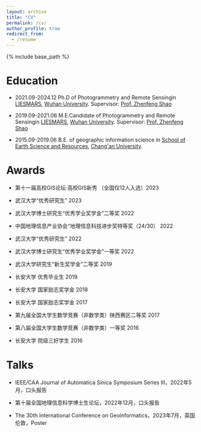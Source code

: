 ```yaml
---
layout: archive
title: "CV"
permalink: /cv/
author_profile: true
redirect_from:
  - /resume
---
```


{% include base_path %}

Education
======


* 2021.09-2024.12                Ph.D of Photogrammetry and Remote Sensingin [LIESMARS](https://liesmars.whu.edu.cn/), [Wuhan University](https://www.whu.edu.cn/).    Supervisor: [Prof. Zhenfeng Shao](http://www.lmars.whu.edu.cn/prof_web/shaozhenfeng/index.html) 

* 2019.09-2021.06        M.E.Candidate of Photogrammetry and Remote Sensingin [LIESMARS](https://liesmars.whu.edu.cn/), [Wuhan University](https://www.whu.edu.cn/).    Supervisor: [Prof. Zhenfeng Shao](http://www.lmars.whu.edu.cn/prof_web/shaozhenfeng/index.html) 

* 2015.09-2019.06         B.E. of geographic information science in [School of Earth Science and Resources](https://zyonline.chd.edu.cn/), [Chang'an University](https://www.chd.edu.cn/).  


Awards
======
* 第十一届高校GIS论坛·高校GIS新秀 （全国仅12人入选）2023

* 武汉大学“优秀研究生” 2023

* 武汉大学博士研究生“优秀学业奖学金”二等奖  2022

* 中国地理信息产业协会“地理信息科技进步奖特等奖（24/30） 2022

* 武汉大学“优秀研究生” 2022

* 武汉大学博士研究生“优秀学业奖学金”一等奖 2022

* 武汉大学研究生“新生奖学金”二等奖 2019 

* 长安大学 优秀毕业生 2019

* 长安大学 国家励志奖学金 2018

* 长安大学 国家励志奖学金 2017

* 第九届全国大学生数学竞赛（非数学类）陕西赛区二等奖 2017

* 第八届全国大学生数学竞赛（非数学类）一等奖 2016

* 长安大学 院级三好学生 2016


Talks
======
* IEEE/CAA Journal of Automatica Sinica Symposium Series III，2022年5月，口头报告 
 
* 第十届全国地理信息科学博士生论坛，2022年12月，口头报告 

* The 30th International Conference on Geoinformatics，2023年7月，英国伦敦，Poster





